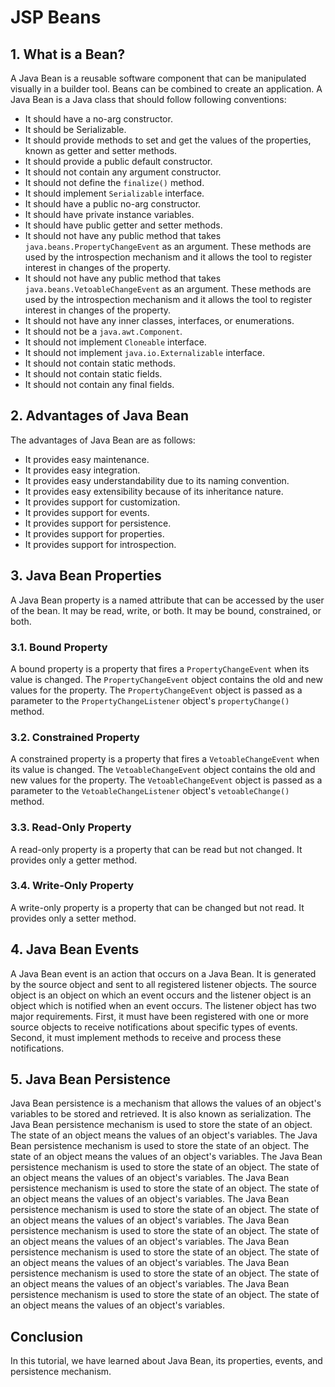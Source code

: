# JSP Beans

## 1. What is a Bean?

A Java Bean is a reusable software component that can be manipulated visually in a builder tool. Beans can be combined to create an application. A Java Bean is a Java class that should follow following conventions:

- It should have a no-arg constructor.
- It should be Serializable.
- It should provide methods to set and get the values of the properties, known as getter and setter methods.
- It should provide a public default constructor.
- It should not contain any argument constructor.
- It should not define the `finalize()` method.
- It should implement `Serializable` interface.
- It should have a public no-arg constructor.
- It should have private instance variables.
- It should have public getter and setter methods.
- It should not have any public method that takes `java.beans.PropertyChangeEvent` as an argument. These methods are used by the introspection mechanism and it allows the tool to register interest in changes of the property.
- It should not have any public method that takes `java.beans.VetoableChangeEvent` as an argument. These methods are used by the introspection mechanism and it allows the tool to register interest in changes of the property.
- It should not have any inner classes, interfaces, or enumerations.
- It should not be a `java.awt.Component`.
- It should not implement `Cloneable` interface.
- It should not implement `java.io.Externalizable` interface.
- It should not contain static methods.
- It should not contain static fields.
- It should not contain any final fields.

## 2. Advantages of Java Bean

The advantages of Java Bean are as follows:

- It provides easy maintenance.
- It provides easy integration.
- It provides easy understandability due to its naming convention.
- It provides easy extensibility because of its inheritance nature.
- It provides support for customization.
- It provides support for events.
- It provides support for persistence.
- It provides support for properties.
- It provides support for introspection.

## 3. Java Bean Properties

A Java Bean property is a named attribute that can be accessed by the user of the bean. It may be read, write, or both. It may be bound, constrained, or both.

### 3.1. Bound Property

A bound property is a property that fires a `PropertyChangeEvent` when its value is changed. The `PropertyChangeEvent` object contains the old and new values for the property. The `PropertyChangeEvent` object is passed as a parameter to the `PropertyChangeListener` object's `propertyChange()` method.

### 3.2. Constrained Property

A constrained property is a property that fires a `VetoableChangeEvent` when its value is changed. The `VetoableChangeEvent` object contains the old and new values for the property. The `VetoableChangeEvent` object is passed as a parameter to the `VetoableChangeListener` object's `vetoableChange()` method.

### 3.3. Read-Only Property

A read-only property is a property that can be read but not changed. It provides only a getter method.

### 3.4. Write-Only Property

A write-only property is a property that can be changed but not read. It provides only a setter method.


## 4. Java Bean Events

A Java Bean event is an action that occurs on a Java Bean. It is generated by the source object and sent to all registered listener objects. The source object is an object on which an event occurs and the listener object is an object which is notified when an event occurs. The listener object has two major requirements. First, it must have been registered with one or more source objects to receive notifications about specific types of events. Second, it must implement methods to receive and process these notifications.


## 5. Java Bean Persistence

Java Bean persistence is a mechanism that allows the values of an object's variables to be stored and retrieved. It is also known as serialization. The Java Bean persistence mechanism is used to store the state of an object. The state of an object means the values of an object's variables. The Java Bean persistence mechanism is used to store the state of an object. The state of an object means the values of an object's variables. The Java Bean persistence mechanism is used to store the state of an object. The state of an object means the values of an object's variables. The Java Bean persistence mechanism is used to store the state of an object. The state of an object means the values of an object's variables. The Java Bean persistence mechanism is used to store the state of an object. The state of an object means the values of an object's variables. The Java Bean persistence mechanism is used to store the state of an object. The state of an object means the values of an object's variables. The Java Bean persistence mechanism is used to store the state of an object. The state of an object means the values of an object's variables. The Java Bean persistence mechanism is used to store the state of an object. The state of an object means the values of an object's variables. The Java Bean persistence mechanism is used to store the state of an object. The state of an object means the values of an object's variables.


## Conclusion

In this tutorial, we have learned about Java Bean, its properties, events, and persistence mechanism.